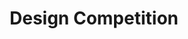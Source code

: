 ---
layout: idea
title: "Design Competition"
brief: "As fantastic as mobile devices are, there are moments when we simply desire to share a bigger picture with others."
solution: "MobiScreen is a portable display that allows you to share your mobile content from any Samsung Galaxy device, no matter where life takes you. Its 27\" retractable display fits into a slim, portable housing and opens with a simple button press. With its internal speakers, you can enjoy your content to its fullest."
services:
 - "design research"
 - "ideation"
 - "innovation"
 - "user-centered design"
 - "prototyping"
 - "3D CAD modeling"
 - "photorealistic rendering"
main_image: "/assets/images/ideas/samsung_mobile_design_competition/h_i_Samsung Mobile Design Competition 2019.jpg"
images:
 - "/assets/images/ideas/samsung_mobile_design_competition/p_i_Samsung Mobile Design Competition 2019_01.jpg"
 - "/assets/images/ideas/samsung_mobile_design_competition/p_i_Samsung Mobile Design Competition 2019_02.jpg"
permalink: /samsung_mobile_design_competition/
---